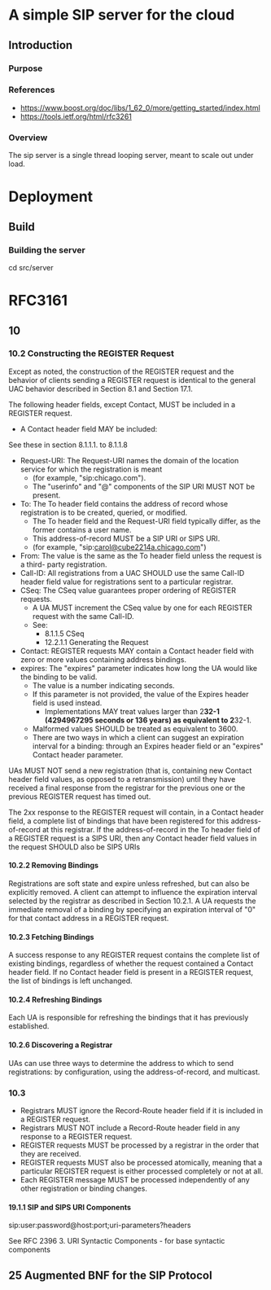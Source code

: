 # A simple SIP server for the cloud

## Introduction

### Purpose

### References

* <https://www.boost.org/doc/libs/1_62_0/more/getting_started/index.html>
* <https://tools.ietf.org/html/rfc3261>

### Overview

The sip server is a single thread looping server, meant to scale out under load.

# Deployment

## Build

### Building the server

cd src/server

# RFC3161

## 10

### 10.2 Constructing the REGISTER Request

 Except as noted, the construction of the REGISTER request and the
   behavior of clients sending a REGISTER request is identical to the
   general UAC behavior described in Section 8.1 and Section 17.1.

The following header fields, except Contact, MUST be included in a
   REGISTER request.
*  A Contact header field MAY be included:

See these in section 8.1.1.1. to 8.1.1.8

* Request-URI: The Request-URI names the domain of the location service for which the registration is meant
  * (for example, "sip:chicago.com").
  * The "userinfo" and "@" components of the SIP URI MUST NOT be present.
* To: The To header field contains the address of record whose registration is to be created, queried, or modified.
  * The To header field and the Request-URI field typically differ, as the former contains a user name. 
  * This address-of-record MUST be a SIP URI or SIPS URI.
  * (for example, "sip:carol@cube2214a.chicago.com")
* From: The value is the same as the To header field unless the request is a third-  party registration.
* Call-ID: All registrations from a UAC SHOULD use the same Call-ID header field value for registrations sent to a particular registrar.
* CSeq: The CSeq value guarantees proper ordering of REGISTER requests.
  * A UA MUST increment the CSeq value by one for each REGISTER request with the same Call-ID.
  * See: 
    * 8.1.1.5 CSeq
    * 12.2.1.1 Generating the Request
* Contact: REGISTER requests MAY contain a Contact header field with zero or more values containing address bindings.
* expires: The "expires" parameter indicates how long the UA would like the binding to be valid.
  * The value is a number indicating seconds.
  * If this parameter is not provided, the value of the Expires header field is used instead.
    * Implementations MAY treat values larger than 2**32-1 (4294967295 seconds or 136 years) as equivalent to 2**32-1.
  * Malformed values SHOULD be treated as equivalent to 3600.
  * There are two ways in which a client can suggest an expiration
   interval for a binding: through an Expires header field or an
   "expires" Contact header parameter.

UAs MUST NOT send a new registration (that is, containing new Contact
   header field values, as opposed to a retransmission) until they have
   received a final response from the registrar for the previous one or
   the previous REGISTER request has timed out.

The 2xx response to the REGISTER
   request will contain, in a Contact header field, a complete list of
   bindings that have been registered for this address-of-record at this
   registrar.
If the address-of-record in the To header field of a REGISTER request
   is a SIPS URI, then any Contact header field values in the request
   SHOULD also be SIPS URIs

#### 10.2.2 Removing Bindings

   Registrations are soft state and expire unless refreshed, but can
   also be explicitly removed.  A client can attempt to influence the
   expiration interval selected by the registrar as described in Section
   10.2.1.  A UA requests the immediate removal of a binding by
   specifying an expiration interval of "0" for that contact address in
   a REGISTER request.

#### 10.2.3 Fetching Bindings

A success response to any REGISTER request contains the complete list
   of existing bindings, regardless of whether the request contained a
   Contact header field.  If no Contact header field is present in a
   REGISTER request, the list of bindings is left unchanged.

#### 10.2.4 Refreshing Bindings

   Each UA is responsible for refreshing the bindings that it has
   previously established.

#### 10.2.6 Discovering a Registrar

   UAs can use three ways to determine the address to which to send
   registrations:  by configuration, using the address-of-record, and
   multicast.


### 10.3

 * Registrars MUST ignore the Record-Route header field if it is included in a REGISTER request.
* Registrars MUST NOT include a Record-Route header field in any response to a REGISTER request.
* REGISTER requests MUST be processed by a registrar in the order that they are received.
* REGISTER requests MUST also be processed atomically, meaning that a particular REGISTER request is either processed completely or not at all.
* Each REGISTER message MUST be processed independently of any other registration or binding changes.


#### 19.1.1 SIP and SIPS URI Components

 sip:user:password@host:port;uri-parameters?headers

 See RFC 2396  3. URI Syntactic Components - for base syntactic components

 ## 25  Augmented BNF for the SIP Protocol
 